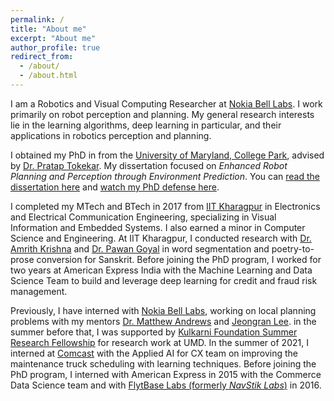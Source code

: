 ```yaml
---
permalink: /
title: "About me"
excerpt: "About me"
author_profile: true
redirect_from: 
  - /about/
  - /about.html
---
```

I am a Robotics and Visual Computing Researcher at [Nokia Bell Labs](https://www.bell-labs.com/). I work primarily on robot perception and planning. My general research interests lie in the learning algorithms, deep learning in particular, and their applications in robotics perception and planning. 

I obtained my PhD in from the [University of Maryland, College Park](https://www.cs.umd.edu/), advised by [Dr. Pratap Tokekar](https://tokekar.com/). My dissertation focused on <i>Enhanced Robot Planning and Perception through Environment Prediction</i>. You can [read the dissertation here](https://arxiv.org/abs/2410.08560) and [watch my PhD defense here](https://www.youtube.com/watch?v=f5Ksj7SdsdM).

I completed my MTech and BTech in 2017 from [IIT Kharagpur](http://www.iitkgp.ac.in/) in Electronics and Electrical Communication Engineering, specializing in Visual Information and Embedded Systems. I also earned a minor in Computer Science and Engineering. At IIT Kharagpur, I conducted research with [Dr. Amrith Krishna](https://krishnamrith12.github.io/) and [Dr. Pawan Goyal](http://cse.iitkgp.ac.in/~pawang/) in word segmentation and poetry-to-prose conversion for Sanskrit. 
Before joining the PhD program, I worked for two years at American Express India with the Machine Learning and Data Science Team to build and leverage deep learning for credit and fraud risk management. 

Previously, I have interned with [Nokia Bell Labs](https://www.bell-labs.com/), working on local planning problems with my mentors [Dr. Matthew Andrews](https://www.bell-labs.com/about/researcher-profiles/matthewandrews/) and [Jeongran Lee](https://www.bell-labs.com/about/researcher-profiles/jeongranlee/). 
in the summer before that, I was supported by [Kulkarni Foundation Summer Research Fellowship](https://www.gradschool.umd.edu/funding/student-fellowships-awards/kulkarni-foundation-summer-research-fellowship) for research work at UMD. In the summer of 2021, I interned at [Comcast](https://corporate.comcast.com/) with the Applied AI for CX team on improving the maintenance truck scheduling with learning techniques. Before joining the PhD program, I interned with American Express in 2015 with the Commerce Data Science team and with [FlytBase Labs (formerly *NavStik Labs*)](https://flytbase.com/) in 2016. 

